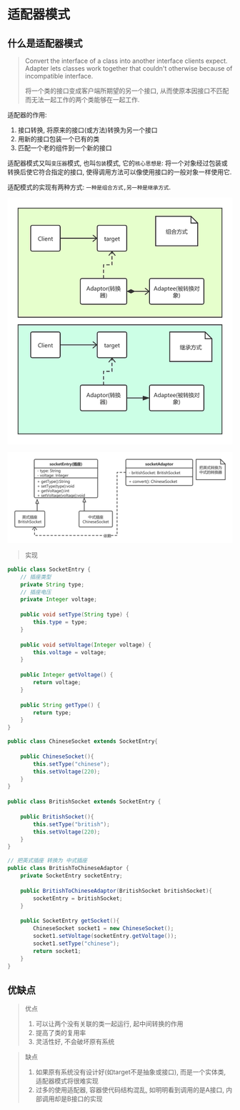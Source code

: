# 适配器模式

## 什么是适配器模式

> Convert  the  interface  of  a  class into  another  interface clients  expect.  Adapter  lets  classes   work  together that couldn't  otherwise  because of  incompatible  interface.
>
> 将一个类的接口变成客户端所期望的另一个接口, 从而使原本因接口不匹配而无法一起工作的两个类能够在一起工作.

适配器的作用:

1. 接口转换, 将原来的接口(或方法)转换为另一个接口
2. 用新的接口包装一个已有的类
3. 匹配一个老的组件到一个新的接口

适配器模式又叫`变压器`模式, 也叫`包装`模式, 它的`核心思想是`: 将一个对象经过包装或转换后使它符合指定的接口, 使得调用方法可以像使用接口的一般对象一样使用它.

适配模式的实现有两种方式: `一种是组合方式,另一种是继承方式`.

![](./image/designpattern/adapter.png)

![](./image/designpattern/adaptor.png)

> 实现

```java
public class SocketEntry {
    // 插座类型
    private String type;
    // 插座电压
    private Integer voltage;

    public void setType(String type) {
        this.type = type;
    }

    public void setVoltage(Integer voltage) {
        this.voltage = voltage;
    }

    public Integer getVoltage() {
        return voltage;
    }

    public String getType() {
        return type;
    }
}
```

```java
public class ChineseSocket extends SocketEntry{

    public ChineseSocket(){
        this.setType("chinese");
        this.setVoltage(220);
    }
}

public class BritishSocket extends SocketEntry {

    public BritishSocket(){
        this.setType("british");
        this.setVoltage(220);
    }
}

```

```java
// 把英式插座 转换为 中式插座
public class BritishToChineseAdaptor {
    private SocketEntry socketEntry;

    public BritishToChineseAdaptor(BritishSocket britishSocket){
        socketEntry = britishSocket;
    }

    public SocketEntry getSocket(){
        ChineseSocket socket1 = new ChineseSocket();
        socket1.setVoltage(socketEntry.getVoltage());
        socket1.setType("chinese");
        return socket1;
    }
}
```







## 优缺点

> 优点
>
> 1. 可以让两个没有关联的类一起运行, 起中间转换的作用
> 2. 提高了类的复用率
> 3. 灵活性好, 不会破坏原有系统

> 缺点
>
> 1. 如果原有系统没有设计好(如target不是抽象或接口), 而是一个实体类, 适配器模式将很难实现
> 2. 过多的使用适配器, 容器使代码结构混乱, 如明明看到调用的是A接口, 内部调用却是B接口的实现

























































































































































